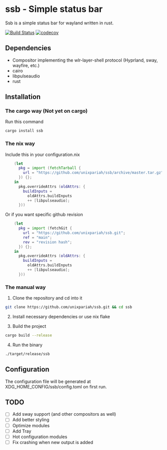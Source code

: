 # ssb - Simple status bar

Ssb is a simple status bar for wayland written in rust.

[![Build Status](https://github.com/unixpariah/ssb/actions/workflows/test.yml/badge.svg)](https://github.com/unixpariah/ssb/actions/workflows/test.yml) [![codecov](https://codecov.io/gh/unixpariah/ssb/graph/badge.svg?token=49LRWZ9D1K)](https://codecov.io/gh/unixpariah/ssb)

## Dependencies

- Compositor implementing the wlr-layer-shell protocol (Hyprland, sway, wayfire, etc.)
- cairo
- libpulseaudio
- rust

## Installation

### The cargo way (Not yet on cargo)

Run this command

```sh
cargo install ssb
```

### The nix way

Include this in your configuration.nix

```nix
    (let
      pkg = import (fetchTarball {
        url = "https://github.com/unixpariah/ssb/archive/master.tar.gz";
      }) {};
    in
      pkg.overrideAttrs (oldAttrs: {
        buildInputs =
          oldAttrs.buildInputs
          ++ [libpulseaudio];
      }))
```

Or if you want specific github revision

```nix
    (let
      pkg = import (fetchGit {
        url = "https://github.com/unixpariah/ssb.git";
        ref = "main";
        rev = "revision hash";
      }) {};
    in
      pkg.overrideAttrs (oldAttrs: {
        buildInputs =
          oldAttrs.buildInputs
          ++ [libpulseaudio];
      }))
```

### The manual way

1. Clone the repository and cd into it

```sh 
git clone https://github.com/unixpariah/ssb.git && cd ssb
```

2. Install necessary dependencies or use nix flake

3. Build the project

```sh
cargo build --release
```

4. Run the binary

```sh
./target/release/ssb
```

## Configuration

The configuration file will be generated at XDG_HOME_CONFIG/ssb/config.toml on first run.

## TODO
- [ ] Add sway support (and other compositors as well)
- [ ] Add better styling
- [ ] Optimize modules
- [ ] Add Tray
- [ ] Hot configuration modules
- [ ] Fix crashing when new output is added

